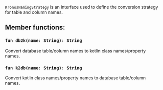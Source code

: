 `KronosNamingStrategy` is an interface used to define the conversion strategy for table and column names.

## Member functions:

### `fun db2k(name: String): String`

Convert database table/column names to kotlin class names/property names.

### `fun k2db(name: String): String`

Convert kotlin class names/property names to database table/column names.